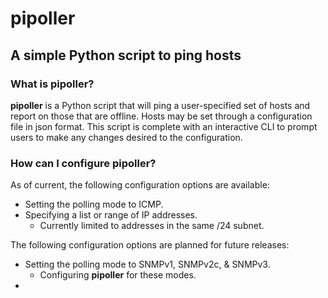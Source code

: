 # pipoller
## A simple Python script to ping hosts

### What is pipoller?

**pipoller** is a Python script that will ping a user-specified set of hosts and report on those that are offline. Hosts may be set through a configuration file in json format. This script is complete with an interactive CLI to prompt users to make any changes desired to the configuration.

### How can I configure pipoller?

As of current, the following configuration options are available:
* Setting the polling mode to ICMP.
* Specifying a list or range of IP addresses.
  * Currently limited to addresses in the same /24 subnet.

The following configuration options are planned for future releases:
* Setting the polling mode to SNMPv1, SNMPv2c, & SNMPv3.
  * Configuring **pipoller** for these modes.
* 

